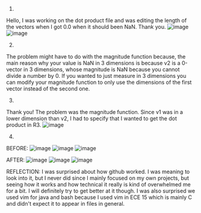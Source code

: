 1)
Hello,
I was working on the dot product file and was editing the length of the vectors when I got 0.0 when it should been NaN. Thank you.
![image](https://github.com/TeddyNguyen150/Lab9Page/assets/156158048/6024049f-a9b3-4984-a1f6-4801bf227580)
![image](https://github.com/TeddyNguyen150/Lab9Page/assets/156158048/6e4f085e-9d91-45db-ae00-40c0ee1c7e08)

2)
The problem might have to do with the magnitude function because, the main reason why your value is NaN in 3 dimensions is because
v2 is a 0-vector in 3 dimensions, whose magnitude is NaN because you cannot divide a number by 0. If you wanted to just measure in
3 dimensions you can modify your magnitude function to only use the dimensions of the first vector instead of the second one.

3)
Thank you! The problem was the magnitude function. Since v1 was in a lower dimension than v2, I had to specify that I wanted to get
the dot product in R3.
![image](https://github.com/TeddyNguyen150/Lab9Page/assets/156158048/e7240d9a-38c3-4710-aa72-892e91e37efe)

4)
BEFORE:
![image](https://github.com/TeddyNguyen150/Lab9Page/assets/156158048/a344e801-6c40-4068-b829-7c0cf1a49e03)
![image](https://github.com/TeddyNguyen150/Lab9Page/assets/156158048/5d0e9dc1-1504-41a9-a4c4-05f5bf34c2ea)
![image](https://github.com/TeddyNguyen150/Lab9Page/assets/156158048/9fddf64e-5b7d-47c3-9194-14e6ecb91966)

AFTER:
![image](https://github.com/TeddyNguyen150/Lab9Page/assets/156158048/363f18cf-3ac3-4df9-b552-d9167f22c119)
![image](https://github.com/TeddyNguyen150/Lab9Page/assets/156158048/cde3871f-6123-4e35-b04b-e7e5e0d1247e)
![image](https://github.com/TeddyNguyen150/Lab9Page/assets/156158048/21165e55-9222-4486-b1a5-caf32eac4da9)

REFLECTION:
I was surprised about how github worked. I was meaning to look into it, but I never did since I mainly focused on my own projects,
but seeing how it works and how technical it really is kind of overwhelmed me for a bit. I will definitely try to get better at it
though.
I was also surprised we used vim for java and bash because I used vim in ECE 15 which is mainly C and didn't expect it to appear in
files in general.
